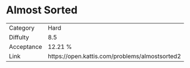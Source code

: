 # Almost Sorted

<table>
    <tr>
        <td>Category</td>
        <td>Hard</td>
    </tr>
    <tr>
        <td>Diffulty</td>
        <td>8.5</td>
    </tr>
    <tr>
        <td>Acceptance</td>
        <td>12.21 %</td>
    </tr>
    <tr>
        <td>Link</td>
        <td>https://open.kattis.com/problems/almostsorted2</td>
    </tr>
</table>